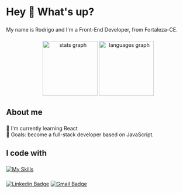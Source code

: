   
<h1 align="left">Hey 👋 What's up?</h1>

###

<p align="left">My name is Rodrigo and I'm a Front-End Developer, from Fortaleza-CE.</p>

###

<div align="center">
  <img src="https://github-readme-stats.vercel.app/api?username=rxdrigocrn&hide_title=false&hide_rank=false&show_icons=true&include_all_commits=true&count_private=true&disable_animations=false&theme=dark&locale=en&hide_border=false&order=1" height="150" alt="stats graph"  />
  <img src="https://github-readme-stats.vercel.app/api/top-langs?username=rxdrigocrn&locale=en&hide_title=false&layout=compact&card_width=320&langs_count=5&theme=dark&hide_border=false&order=2" height="150" alt="languages graph"  />
</div>

###

<h2 align="left">About me</h2>

###

<p align="left">🌱 I'm currently learning React<br>🎯 Goals: become a full-stack developer based on JavaScript.</p>

###

<h2 align="left">I code with</h2>

###

  [![My Skills](https://skillicons.dev/icons?i=js,html,css,react,bootstrap)](https://skillicons.dev)

###

[![Linkedin Badge](https://img.shields.io/badge/-Rodrigo%20Cirino-00875f?style=flat-square&logo=Linkedin&color=blue&link=https://www.linkedin.com/in/rodrigo-cirino/)](https://www.linkedin.com/in/rodrigo-cirino/) 
[![Gmail Badge](https://img.shields.io/badge/-rodrigocirinocl@gmail.com-00875f?style=flat-square&logo=Gmail&color=blue&logoColor=white&link=mailto:rodrigocirinocl@gmail.com)](mailto:rodrigocirinocl@gmail.com)


